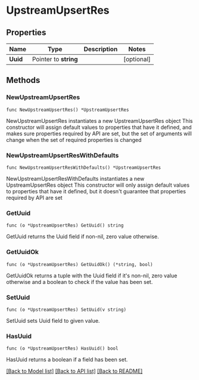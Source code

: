 # UpstreamUpsertRes

## Properties

Name | Type | Description | Notes
------------ | ------------- | ------------- | -------------
**Uuid** | Pointer to **string** |  | [optional] 

## Methods

### NewUpstreamUpsertRes

`func NewUpstreamUpsertRes() *UpstreamUpsertRes`

NewUpstreamUpsertRes instantiates a new UpstreamUpsertRes object
This constructor will assign default values to properties that have it defined,
and makes sure properties required by API are set, but the set of arguments
will change when the set of required properties is changed

### NewUpstreamUpsertResWithDefaults

`func NewUpstreamUpsertResWithDefaults() *UpstreamUpsertRes`

NewUpstreamUpsertResWithDefaults instantiates a new UpstreamUpsertRes object
This constructor will only assign default values to properties that have it defined,
but it doesn't guarantee that properties required by API are set

### GetUuid

`func (o *UpstreamUpsertRes) GetUuid() string`

GetUuid returns the Uuid field if non-nil, zero value otherwise.

### GetUuidOk

`func (o *UpstreamUpsertRes) GetUuidOk() (*string, bool)`

GetUuidOk returns a tuple with the Uuid field if it's non-nil, zero value otherwise
and a boolean to check if the value has been set.

### SetUuid

`func (o *UpstreamUpsertRes) SetUuid(v string)`

SetUuid sets Uuid field to given value.

### HasUuid

`func (o *UpstreamUpsertRes) HasUuid() bool`

HasUuid returns a boolean if a field has been set.


[[Back to Model list]](../README.md#documentation-for-models) [[Back to API list]](../README.md#documentation-for-api-endpoints) [[Back to README]](../README.md)


